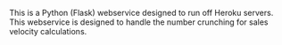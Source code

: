 This is a Python (Flask) webservice designed to run off Heroku servers. This webservice is designed to handle the number crunching for sales velocity calculations.
